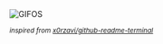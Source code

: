<div align="justify">
<picture>
    <source media="(prefers-color-scheme: dark)" srcset="https://i.ibb.co/pB8hz9FB/output-gif.gif">
    <source media="(prefers-color-scheme: light)" srcset="https://i.ibb.co/pB8hz9FB/output-gif.gif">
    <img alt="GIFOS" src="https://i.ibb.co/pB8hz9FB/output-gif.gif">
</picture>

<sub><i>inspired from [x0rzavi/github-readme-terminal](https://github.com/x0rzavi/github-readme-terminal)</i></sub>

</div>

<!-- Image deletion URL: https://ibb.co/67xXPfC7/727b6ace1d7ad6fad0e9016793e4d72b -->